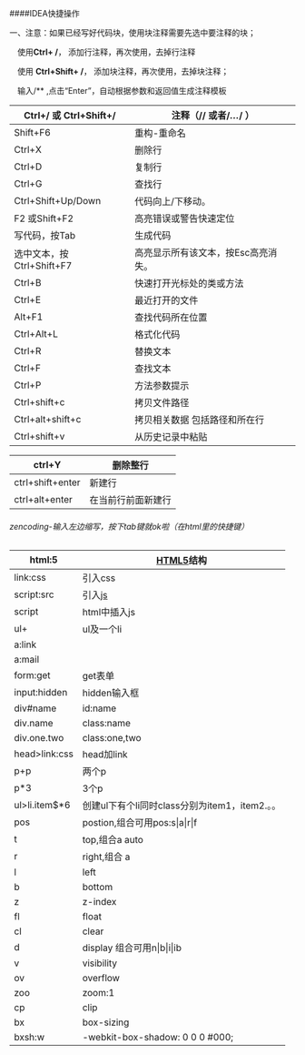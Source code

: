 ####IDEA快捷操作

一、注意：如果已经写好代码块，使用块注释需要先选中要注释的块；

 使用**Ctrl+ /**， 添加行注释，再次使用，去掉行注释

 使用 **Ctrl+Shift+ /**， 添加块注释，再次使用，去掉块注释；

 输入/** ,点击“Enter”，自动根据参数和返回值生成注释模板

| Ctrl+/ 或 Ctrl+Shift+/    | 注释（// 或者/*…*/ ）               |
| ------------------------- | ----------------------------------- |
| Shift+F6                  | 重构-重命名                         |
| Ctrl+X                    | 删除行                              |
| Ctrl+D                    | 复制行                              |
| Ctrl+G                    | 查找行                              |
| Ctrl+Shift+Up/Down        | 代码向上/下移动。                   |
| F2 或Shift+F2             | 高亮错误或警告快速定位              |
| 写代码，按Tab             | 生成代码                            |
| 选中文本，按Ctrl+Shift+F7 | 高亮显示所有该文本，按Esc高亮消失。 |
| Ctrl+B                    | 快速打开光标处的类或方法            |
| Ctrl+E                    | 最近打开的文件                      |
| Alt+F1                    | 查找代码所在位置                    |
| Ctrl+Alt+L                | 格式化代码                          |
| Ctrl+R                    | 替换文本                            |
| Ctrl+F                    | 查找文本                            |
| Ctrl+P                    | 方法参数提示                        |
| Ctrl+shift+c              | 拷贝文件路径                        |
| Ctrl+alt+shift+c          | 拷贝相关数据 包括路径和所在行       |
| Ctrl+shift+v              | 从历史记录中粘贴                    |



| ctrl+Y           | 删除整行           |
| ---------------- | ------------------ |
| ctrl+shift+enter | 新建行             |
| ctrl+alt+enter   | 在当前行前面新建行 |

###### zencoding-输入左边缩写，按下tab键就ok啦（在html里的快捷键）

| html:5        | [HTML5](http://lib.csdn.net/base/html5)结构    |
| ------------- | ---------------------------------------------- |
| link:css      | 引入css                                        |
| script:src    | 引入[js](http://lib.csdn.net/base/javascript)  |
| script        | html中插入js                                   |
| ul+           | ul及一个li                                     |
| a:link        | <a href=”http://”></a>                         |
| a:mail        | <a href=”mailto:“></a>                         |
| form:get      | get表单                                        |
| input:hidden  | hidden输入框                                   |
| div#name      | id:name                                        |
| div.name      | class:name                                     |
| div.one.two   | class:one,two                                  |
| head>link:css | head加link                                     |
| p+p           | 两个p                                          |
| p*3           | 3个p                                           |
| ul>li.item$*6 | 创建ul下有个li同时class分别为item1，item2.。。 |
| pos           | postion,组合可用pos:s\|a\|r\|f                 |
| t             | top,组合a auto                                 |
| r             | right,组合 a                                   |
| l             | left                                           |
| b             | bottom                                         |
| z             | z-index                                        |
| fl            | float                                          |
| cl            | clear                                          |
| d             | display 组合可用n\|b\|i\|ib                    |
| v             | visibility                                     |
| ov            | overflow                                       |
| zoo           | zoom:1                                         |
| cp            | clip                                           |
| bx            | box-sizing                                     |
| bxsh:w        | -webkit-box-shadow: 0 0 0 #000;                |